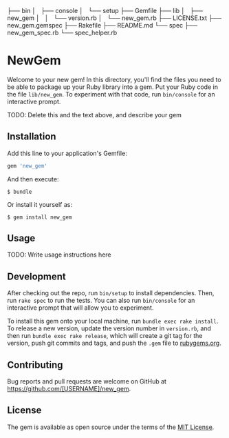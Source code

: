 ├── bin
│   ├── console
│   └── setup
├── Gemfile
├── lib
│   ├── new_gem
│   │   └── version.rb
│   └── new_gem.rb
├── LICENSE.txt
├── new_gem.gemspec
├── Rakefile
├── README.md
└── spec
    ├── new_gem_spec.rb
    └── spec_helper.rb

# NewGem

Welcome to your new gem! In this directory, you'll find the files you need to be able to package up your Ruby library into a gem. Put your Ruby code in the file `lib/new_gem`. To experiment with that code, run `bin/console` for an interactive prompt.

TODO: Delete this and the text above, and describe your gem

## Installation

Add this line to your application's Gemfile:

```ruby
gem 'new_gem'
```

And then execute:

    $ bundle

Or install it yourself as:

    $ gem install new_gem

## Usage

TODO: Write usage instructions here

## Development

After checking out the repo, run `bin/setup` to install dependencies. Then, run `rake spec` to run the tests. You can also run `bin/console` for an interactive prompt that will allow you to experiment.

To install this gem onto your local machine, run `bundle exec rake install`. To release a new version, update the version number in `version.rb`, and then run `bundle exec rake release`, which will create a git tag for the version, push git commits and tags, and push the `.gem` file to [rubygems.org](https://rubygems.org).

## Contributing

Bug reports and pull requests are welcome on GitHub at https://github.com/[USERNAME]/new_gem.

## License

The gem is available as open source under the terms of the [MIT License](https://opensource.org/licenses/MIT).
